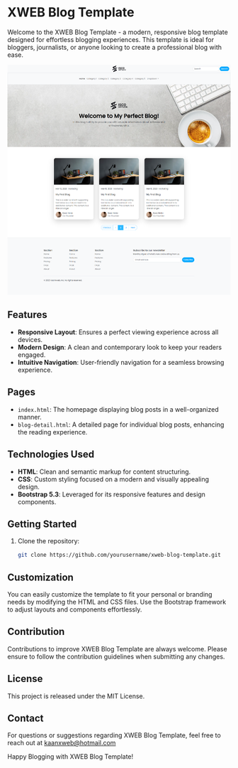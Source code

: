 ﻿# XWEB Blog Template

Welcome to the XWEB Blog Template - a modern, responsive blog template designed for effortless blogging experiences. This template is ideal for bloggers, journalists, or anyone looking to create a professional blog with ease.

![XWEB Blog Template Demo](assets/img/demo.png)

## Features

- **Responsive Layout**: Ensures a perfect viewing experience across all devices.
- **Modern Design**: A clean and contemporary look to keep your readers engaged.
- **Intuitive Navigation**: User-friendly navigation for a seamless browsing experience.

## Pages

- `index.html`: The homepage displaying blog posts in a well-organized manner.
- `blog-detail.html`: A detailed page for individual blog posts, enhancing the reading experience.

## Technologies Used

- **HTML**: Clean and semantic markup for content structuring.
- **CSS**: Custom styling focused on a modern and visually appealing design.
- **Bootstrap 5.3**: Leveraged for its responsive features and design components.

## Getting Started

1. Clone the repository:
   ```bash
   git clone https://github.com/yourusername/xweb-blog-template.git

## Customization
You can easily customize the template to fit your personal or branding needs by modifying the HTML and CSS files. Use the Bootstrap framework to adjust layouts and components effortlessly.

## Contribution
Contributions to improve XWEB Blog Template are always welcome. Please ensure to follow the contribution guidelines when submitting any changes.

## License
This project is released under the MIT License.

## Contact
For questions or suggestions regarding XWEB Blog Template, feel free to reach out at kaanxweb@hotmail.com

Happy Blogging with XWEB Blog Template!



